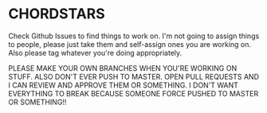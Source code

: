 CHORDSTARS
==========

Check Github Issues to find things to work on.  I'm not going to assign things to people, please just take them and self-assign ones you are working on.  Also please tag whatever you're doing appropriately.

PLEASE MAKE YOUR OWN BRANCHES WHEN YOU'RE WORKING ON STUFF.  ALSO DON'T EVER PUSH TO MASTER.  OPEN PULL REQUESTS AND I CAN REVIEW AND APPROVE THEM OR SOMETHING.  I DON'T WANT EVERYTHING TO BREAK BECAUSE SOMEONE FORCE PUSHED TO MASTER OR SOMETHING!!

